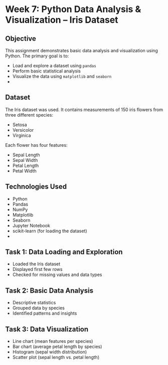 # Week 7: Python Data Analysis & Visualization – Iris Dataset

## Objective
This assignment demonstrates basic data analysis and visualization using Python. The primary goal is to:
- Load and explore a dataset using `pandas`
- Perform basic statistical analysis
- Visualize the data using `matplotlib` and `seaborn`
- 
## Dataset
The Iris dataset was used. It contains measurements of 150 iris flowers from three different species:
- Setosa
- Versicolor
- Virginica

Each flower has four features:
- Sepal Length
- Sepal Width
- Petal Length
- Petal Width

## Technologies Used
- Python
- Pandas
- NumPy
- Matplotlib
- Seaborn
- Jupyter Notebook
- scikit-learn (for loading the dataset)
- 
## Task 1: Data Loading and Exploration
- Loaded the Iris dataset
- Displayed first few rows
- Checked for missing values and data types

## Task 2: Basic Data Analysis
- Descriptive statistics
- Grouped data by species
- Identified patterns and insights

## Task 3: Data Visualization
- Line chart (mean features per species)
- Bar chart (average petal length by species)
- Histogram (sepal width distribution)
- Scatter plot (sepal length vs. petal length)
